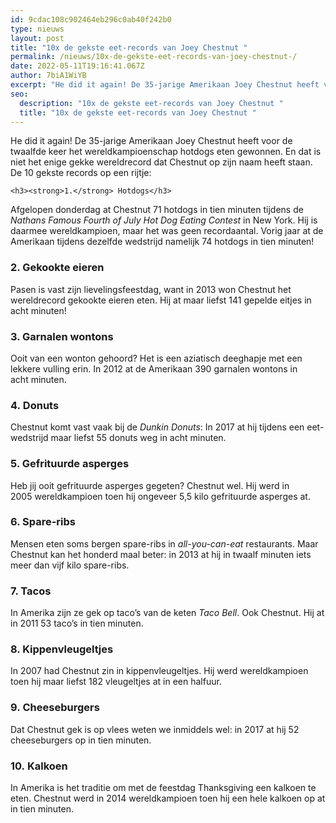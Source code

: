 ```yaml
---
id: 9cdac108c902464eb296c0ab40f242b0
type: nieuws
layout: post
title: "10x de gekste eet-records van Joey Chestnut "
permalink: /nieuws/10x-de-gekste-eet-records-van-joey-chestnut-/
date: 2022-05-11T19:16:41.067Z
author: 7biA1WiYB
excerpt: "He did it again! De 35-jarige Amerikaan Joey Chestnut heeft voor de twaalfde keer het wereldkampioenschap hotdogs eten gewonnen. En dat is niet het enige gekke wereldrecord dat Chestnut op zijn naam heeft staan. De 10 gekste records op een rijtje:  "
seo:
  description: "10x de gekste eet-records van Joey Chestnut "
  title: "10x de gekste eet-records van Joey Chestnut "
---
```

He did it again! De 35-jarige Amerikaan Joey Chestnut heeft voor de twaalfde keer het wereldkampioenschap hotdogs eten gewonnen. En dat is niet het enige gekke wereldrecord dat Chestnut op zijn naam heeft staan. De 10 gekste records op een rijtje:  

    <h3><strong>1.</strong> Hotdogs</h3>
<p>Afgelopen donderdag at Chestnut 71 hotdogs in tien minuten tijdens de <em>Nathans Famous Fourth of July Hot Dog Eating Contest</em> in New York. Hij is daarmee wereldkampioen, maar het was geen recordaantal. Vorig jaar at de Amerikaan tijdens dezelfde wedstrijd namelijk 74 hotdogs in tien minuten!</p>
<h3><strong>2.</strong> Gekookte eieren</h3>
<p>Pasen is vast zijn lievelingsfeestdag, want in 2013 won Chestnut het wereldrecord gekookte eieren eten. Hij at maar liefst 141 gepelde eitjes in acht minuten! </p>
<h3><strong>3. </strong>Garnalen wontons</h3>
<p>Ooit van een wonton gehoord? Het is een aziatisch deeghapje met een lekkere vulling erin. In 2012 at de Amerikaan 390 garnalen wontons in acht minuten.</p>
<h3><strong>4. </strong>Donuts</h3>
<p>Chestnut komt vast vaak bij de <em>Dunkin Donuts</em>: In 2017 at hij tijdens een eet-wedstrijd maar liefst 55 donuts weg in acht minuten.</p>
<h3><strong>5.</strong> Gefrituurde asperges</h3>
<p>Heb jij ooit gefrituurde asperges gegeten? Chestnut wel. Hij werd in 2005 wereldkampioen toen hij ongeveer 5,5 kilo gefrituurde asperges at.</p>
<h3><strong>6.</strong> Spare-ribs</h3>
<p>Mensen eten soms bergen spare-ribs in <em>all-you-can-eat </em>restaurants. Maar Chestnut kan het honderd maal beter: in 2013 at hij in twaalf minuten iets meer dan vijf kilo spare-ribs.</p>
<h3><strong>7.</strong> Tacos</h3>
<p>In Amerika zijn ze gek op taco’s van de keten <em>Taco Bell</em>. Ook Chestnut. Hij at in 2011 53 taco’s in tien minuten.</p>
<h3><strong>8.</strong> Kippenvleugeltjes</h3>
<p>In 2007 had Chestnut zin in kippenvleugeltjes. Hij werd wereldkampioen toen hij maar liefst 182 vleugeltjes at in een halfuur.</p>
<h3><strong>9. </strong>Cheeseburgers </h3>
<p>Dat Chestnut gek is op vlees weten we inmiddels wel: in 2017 at hij 52 cheeseburgers op in tien minuten.</p>
<h3><strong>10. </strong>Kalkoen</h3>
<p>In Amerika is het traditie om met de feestdag Thanksgiving een kalkoen te eten. Chestnut werd in 2014 wereldkampioen toen hij een hele kalkoen op at in tien minuten. </p>  
